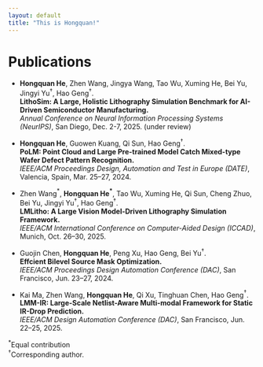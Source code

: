 ```yaml
---
layout: default
title: "This is Hongquan!"
---
```


# **Publications**

*   **Hongquan He**, Zhen Wang, Jingya Wang, Tao Wu, Xuming He, Bei Yu, Jingyi Yu$^\dagger$, Hao Geng$^\dagger$.  
    **LithoSim: A Large, Holistic Lithography Simulation Benchmark for AI-Driven Semiconductor Manufacturing.**  
    *Annual Conference on Neural Information Processing Systems (NeurIPS)*, San Diego, Dec. 2-7, 2025. (under review)

*   **Hongquan He**, Guowen Kuang, Qi Sun, Hao Geng$^\dagger$.  
    **PoLM: Point Cloud and Large Pre-trained Model Catch Mixed-type Wafer Defect Pattern Recognition.**  
    *IEEE/ACM Proceedings Design, Automation and Test in Europe (DATE)*, Valencia, Spain, Mar. 25–27, 2024.

*   Zhen Wang$^*$, **Hongquan He$^*$**, Tao Wu, Xuming He, Qi Sun, Cheng Zhuo, Bei Yu, Jingyi Yu$^\dagger$, Hao Geng$^\dagger$.  
    **LMLitho: A Large Vision Model-Driven Lithography Simulation Framework.**  
    *IEEE/ACM International Conference on Computer-Aided Design (ICCAD)*, Munich, Oct. 26–30, 2025.

*   Guojin Chen, **Hongquan He**, Peng Xu, Hao Geng, Bei Yu$^\dagger$.  
    **Effcient Bilevel Source Mask Optimization.**  
    *IEEE/ACM Proceedings Design Automation Conference (DAC)*, San Francisco, Jun. 23–27, 2024.

*   Kai Ma, Zhen Wang, **Hongquan He**, Qi Xu, Tinghuan Chen, Hao Geng$^\dagger$.  
    **LMM-IR: Large-Scale Netlist-Aware Multi-modal Framework for Static IR-Drop Prediction.**  
    *IEEE/ACM Design Automation Conference (DAC)*, San Francisco, Jun. 22–25, 2025.

$^*$Equal contribution  
$^\dagger$Corresponding author.
